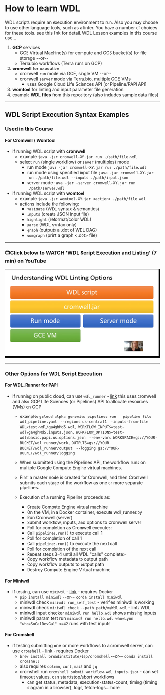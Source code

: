 # How to learn WDL

WDL scripts require an execution environment to run. Also you may choose to use other language tools, such as a linter.  You have a number of choices for these tools, see this [link](https://github.com/openwdl/wdl#software-and-tools) for detail. WDL Lesson examples in this course use...
1. **GCP** services
    - GCE Virtual Machine(s) for compute and GCS bucket(s) for file storage --or-- 
    - Terra.bio workflows (Terra runs on GCP)
2. **cromwell** for execution
    - cromwell `run` mode via GCE, single VM --or--
    - cromwell `server` mode via Terra.bio, multiple GCE VMs
        - uses Google Cloud Life Sciences API [or Pipeline/PAPI API]
3. **womtool** for linting and input parameter file generation
4. example **WDL files** from this repository (also includes sample data files)
---

## WDL Script Execution Syntax Examples

###  Used in this Course
#### For Cromwell / Womtool
- if running WDL script with **cromwell**
    - example `java -jar cromwell-XY.jar run ./path/file.wdl` 
    - select `run` (single workflow) or `sever` (multiples) mode
        - run mode  `java -jar cromwell-XY.jar run ./path/file.wdl` 
        - run mode using specified input file  `java -jar cromwell-XY.jar run ./path/file.wdl --inputs ./path/input.json`
        - server mode  `java -jar -server cromwell-XY.jar run ./path/server.wdl`
- if running WDL script with **womtool**
    - example  `java -jar womtool-XY.jar <action> ./path/file.wdl` 
    - actions include the following:
        - `validate` (WDL syntax & semantics)
        - `inputs` (create JSON input file)
        - `highlight` (reformat/color WDL)
        - `parse` (WDL syntax only)
        - `graph` (outputs a .dot of WDL DAG)
        - `womgraph` (print a graph <.dot> file)
---

### 📺Click below to WATCH 'WDL Script Execution and Linting' (7 min) on YouTube

[![WDL Script Linting](/images/wdl-lint.png)](https://www.youtube.com/watch?v=FnwfmmJMF3Q "WDL Linting")

---

### Other Options for WDL Script Execution

#### For WDL_Runner for PAPI
- if running on public cloud, can use `wdl_runner` - [link](https://wdl-runner.readthedocs.io/en/latest/GettingStarted/TutorialSteps/)  this uses cromwell and also GCP Life Sciences (or Pipelines) API to allocate resources (VMs) on GCP  
    - example: 
        `gcloud alpha genomics pipelines run --pipeline-file wdl_pipeline.yaml `
                `--regions us-central1 --inputs-from-file WDL=test-wdl/ga4ghMd5.wdl,`
                `WORKFLOW_INPUTS=test-wdl/ga4ghMd5.inputs.json,`
                `WORKFLOW_OPTIONS=test-wdl/basic.papi.us.options.json `
                `--env-vars WORKSPACE=gs://YOUR-BUCKET/wdl_runner/work,`
                `OUTPUTS=gs://YOUR-BUCKET/wdl_runner/output `
                `--logging gs://YOUR-BUCKET/wdl_runner/logging`
    - When submitted using the Pipelines API, the workflow runs on multiple Google Compute Engine virtual machines. 
    
    - First a master node is created for Cromwell, and then Cromwell submits each stage of the workflow as one or more separate pipelines. 
    
    - Execution of a running Pipeline proceeds as:

        - Create Compute Engine virtual machine
        - On the VM, in a Docker container, execute wdl_runner.py
        - Run Cromwell (server)
        - Submit workflow, inputs, and options to Cromwell server
        - Poll for completion as Cromwell executes:
        - Call `pipelines.run()` to execute call 1
        - Poll for completion of call 1
        - Call `pipelines.run()` to execute the next call
        - Poll for completion of the next call
        - Repeat steps 3-4 until all WDL "calls" complete>
        - Copy workflow metadata to output path
        - Copy workflow outputs to output path
        - Destroy Compute Engine Virtual machine

#### For Miniwdl
- if testing, can use `miniwdl` - [link](https://github.com/chanzuckerberg/miniwdl) - requires Docker
    - `pip install miniwdl` --or-- `conda install miniwdl`
    - miniwdl check `miniwdl run_self_test` - verifies miniwdl is working
    - miniwdl check `miniwdl check --path path/myWdl.wdl` - lints WDL
    - miniwdl input checker `miniwdl run hello.wdl` shows missing inputs
    - miniwdl param test run `miniwdl run hello.wdl who=Lynn "who=SoCalDevGal" x=42` runs with test inputs

#### For Cromshell
- if testing submitting one or more workflows to a cromwell server, can use `cromshell` - [link](https://github.com/broadinstitute/cromshell) - requires Docker
    - `brew install broadinstitute/dsp/cromshell` --or-- `conda install cromshell`
    - also requires `column`, `curl`, `mail` and `jq`
    - cromshell run `cromshell submit workflow.wdl inputs.json` - can set timeout values, can start/stop/abort workflows
        - can get status, metadata, execution-status-count, timing (timing diagram in a browser), logs, fetch-logs...more



